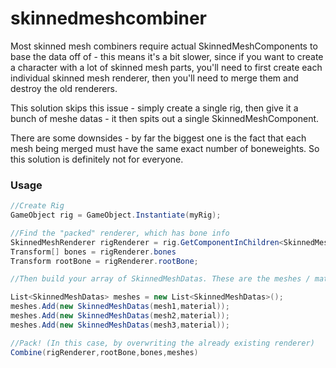 # skinnedmeshcombiner

Most skinned mesh combiners require actual SkinnedMeshComponents to base the data off of - this means it's a bit slower, since if you want to create a character with a lot of skinned mesh parts, you'll need to first create each individual skinned mesh renderer, then you'll need to merge them and destroy the old renderers. 

This solution skips this issue - simply create a single rig, then give it a bunch of meshe datas - it then spits out a single SkinnedMeshComponent.

There are some downsides - by far the biggest one is the fact that each mesh being merged must have the same exact number of boneweights. So this solution is definitely not for everyone.

### Usage

```c#
//Create Rig
GameObject rig = GameObject.Instantiate(myRig);

//Find the "packed" renderer, which has bone info
SkinnedMeshRenderer rigRenderer = rig.GetComponentInChildren<SkinnedMeshRenderer>();
Transform[] bones = rigRenderer.bones
Transform rootBone = rigRenderer.rootBone;

//Then build your array of SkinnedMeshDatas. These are the meshes / materials that you want to merge:

List<SkinnedMeshDatas> meshes = new List<SkinnedMeshDatas>();
meshes.Add(new SkinnedMeshDatas(mesh1,material));
meshes.Add(new SkinnedMeshDatas(mesh2,material));
meshes.Add(new SkinnedMeshDatas(mesh3,material));

//Pack! (In this case, by overwriting the already existing renderer)
Combine(rigRenderer,rootBone,bones,meshes)

```

